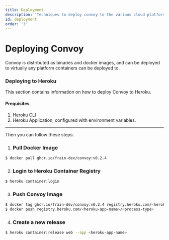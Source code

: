 ```yaml
---
title: Deployment
description: 'Techniques to deploy convoy to the various cloud platforms'
id: deployment
order: '3'
---
```


# Deploying Convoy

Convoy is distributed as binaries and docker images, and can be deployed to virtually any platform containers can be deployed to.

### Deploying to Heroku

This section contains information on how to deploy Convoy to Heroku.

#### Prequisites

1. Heroku CLI
2. Heroku Application, configured with environment variables.

---

Then you can follow these steps:

1. ### Pull Docker Image

```bash
$ docker pull ghcr.io/frain-dev/convoy:v0.2.4
```

2. ### Login to Heroku Container Registry

```bash
$ heroku container:login
```

3. ### Push Convoy Image

```bash
$ docker tag ghcr.io/frain-dev/convoy:v0.2.4 registry.heroku.com/<heroku-app-name>/<process-type>
$ docker push registry.heroku.com/<heroku-app-name>/<process-type>
```

4. ### Create a new release

```bash
$ heroku container:release web --app <heroku-app-name>
```
